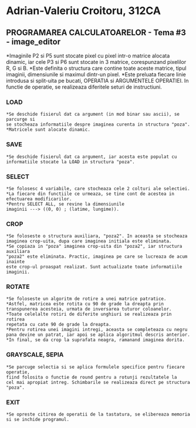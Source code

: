 # Adrian-Valeriu Croitoru, 312CA

## PROGRAMAREA CALCULATOARELOR - Tema #3 - image_editor

*Imaginile P2 si P5 sunt stocate pixel cu pixel intr-o matrice alocata dinamic,
iar cele P3 si P6 sunt stocate in 3 matrice, corespunzand pixelilor R, G si B.
*Este definita o structura care contine toate aceste matrice, tipul imaginii,
dimensiunile si maximul dintr-un pixel.
*Este preluata fiecare linie introdusa si split-uita pe bucati, OPERATIA si
ARGUMENTELE OPERATIEI. In functie de operatie, se realizeaza diferitele seturi de
instructiuni.

### LOAD
	*Se deschide fisierul dat ca argument (in mod binar sau ascii), se parcurge si
	se stocheaza informatiile despre imaginea curenta in structura "poza".
	*Matricele sunt alocate dinamic.

### SAVE
	*Se deschide fisierul dat ca argument, iar acesta este populat cu 
	informatiile stocate la LOAD in structura "poza".

### SELECT
	*Se folosesc 4 variabile, care stocheaza cele 2 colturi ale selectiei. 
	*La fiecare din functiile ce urmeaza, se tine cont de acestea in 
	efectuarea modificarilor.
	*Pentru SELECT ALL, se revine la dimensiunile 
	imaginii ---> ((0, 0) ; (latime, lungime)).

### CROP
	*Se foloseste o structura auxiliara, "poza2". In aceasta se stocheaza 
	imaginea crop-uita, dupa care imaginea initiala este eliminata. 
	*Se copiaza in "poza" imaginea crop-uita din "poza2", iar structura auxiliara
	"poza2" este eliminata. Practic, imaginea pe care se lucreaza de acum inainte
	este crop-ul proaspat realizat. Sunt actualizate toate informatiile imaginii.

### ROTATE
	*Se foloseste un algoritm de rotire a unei matrice patratice. 
	*Astfel, matricea este rotita cu 90 de grade la dreapta prin 
	transpunerea acesteia, urmata de inversarea tuturor coloanelor. 
	*Toate celelalte rotiri de diferite unghiuri se realizeaza prin rotirea 
	repetata cu cate 90 de grade la dreapta.
	*Pentru rotirea unei imagini intregi, aceasta se completeaza cu negru
	pana devine un patrat, iar apoi se aplica algoritmul descris anterior. 
	*In final, se da crop la suprafata neagra, ramanand imaginea dorita.

### GRAYSCALE, SEPIA
	*Se parcuge selectia si se aplica formulele specifice pentru fiecare operatie,
	fiind folosita o functie de round pentru a rotunji rezultatele la 
	cel mai apropiat intreg. Schimbarile se realizeaza direct pe structura "poza".

### EXIT
	*Se opreste citirea de operatii de la tastatura, se elibereaza memoria
	si se inchide programul.
